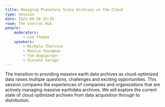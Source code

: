 ```yaml
---
title: Managing Planetary Scale Archives in the Cloud
type: Session
date: 2022-09-28 15:25
room: The Central Hub
people:
    moderators:
        - Leo Thomas
    speakers:
        - Michele Thornton
        - Monica Youngman
        - Tom Augspurger
        - Vincent Sarago
---
```

The transition to providing massive earth data archives as cloud-optimized data raises multiple questions, challenges and exciting opportunities. This session compares the experiences of companies and organizations that are actively managing massive earthdata archives. We will explore the current state of cloud optimized archives from data acquisition through to distribution.
